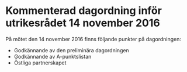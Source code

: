# Kommenterad dagordning inför utrikesrådet 14 november 2016

På mötet den 14 november 2016 finns följande punkter på dagordningen:

* Godkännande av den preliminära dagordningen
* Godkännande av A-punktslistan
* Östliga partnerskapet
